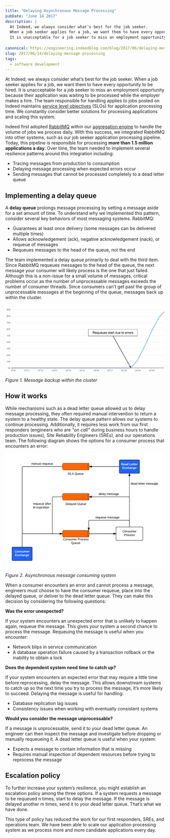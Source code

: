 ```yaml
---
title: "Delaying Asynchronous Message Processing"
pubDate: "June 14 2017"
description: |
  At Indeed, we always consider what’s best for the job seeker.
  When a job seeker applies for a job, we want them to have every opportunity to be hired.
  It is unacceptable for a job seeker to miss an employment opportunity because their application was waiting to be processed while the employer makes a hire.

canonical: https://engineering.indeedblog.com/blog/2017/06/delaying-messages/
slug: 2017/06/14/delaying-message-processing
tags:
  - software development
---
```


At Indeed, we always consider what’s best for the job seeker. When a job seeker applies for a job, we want them to have
every opportunity to be hired. It is unacceptable for a job seeker to miss an employment opportunity because their
application was waiting to be processed while the employer makes a hire. The team responsible for handling applies to
jobs posted on Indeed maintains [service level objectives](https://en.wikipedia.org/wiki/Service_level_objective) (SLOs)
for application processing time. We constantly consider better solutions for processing applications and scaling this
system.

<!--more-->

Indeed first adopted [RabbitMQ] within our
[aggregation engine](https://engineering.indeedblog.com/talks/get-job-35-million-times-day-using-rabbitmq/) to handle
the volume of jobs we process daily. With this success, we integrated RabbitMQ into other systems, such as our job
seeker application processing pipeline. Today, this pipeline is responsible for processing **more than 1.5 million
applications a day**. Over time, the team needed to implement several resilience patterns around this integration
including:

- Tracing messages from production to consumption
- Delaying message processing when expected errors occur
- Sending messages that cannot be processed completely to a dead letter queue

[RabbitMQ]: https://www.rabbitmq.com/

## Implementing a delay queue

A **delay queue** prolongs message processing by setting a message aside for a set amount of time. To understand why we
implemented this pattern, consider several key behaviors of most messaging systems. RabbitMQ:

- Guarantees at least once delivery (some messages can be delivered multiple times)
- Allows acknowledgement (ack), negative acknowledgement (nack), or requeue of messages
- Requeues messages to the head of the queue, not the end

The team implemented a delay queue primarily to deal with the third item. Since RabbitMQ requeues messages to the head
of the queue, the next message your consumer will likely process is the one that just failed. Although this is a
non-issue for a small volume of messages, critical problems occur as the number of unprocessable messages exceeds the
number of consumer threads. Since consumers can’t get past the group of unprocessable messages at the beginning of the
queue, messages back up within the cluster.

![message backup](/img/2017-delayqueue-backup.jpg)

_Figure 1. Message backup within the cluster_

## How it works

While mechanisms such as a dead letter queue allowed us to delay message processing, they often required manual
intervention to return a system to a healthy state. The delay queue pattern allows our systems to continue processing.
Additionally, it requires less work from our first responders (engineers who are _"on call"_ during business hours to
handle production issues), Site Reliability Engineers (SREs), and our operations team. The following diagram shows the
options for a consumer process that encounters an error:

![delay queue](/img/2017-delayqueue.png)

_Figure 2. Asynchronous message consuming system_

When a consumer encounters an error and cannot process a message, engineers must choose to have the consumer requeue,
place into the delayed queue, or deliver to the dead letter queue. They can make this decision by considering the
following questions:

**Was the error unexpected?**

If your system encounters an unexpected error that is unlikely to happen again, requeue the message. This gives your
system a second chance to process the message. Requeuing the message is useful when you encounter:

- Network blips in service communication
- A database operation failure caused by a transaction rollback or the inability to obtain a lock

**Does the dependent system need time to catch up?**

If your system encounters an expected error that may require a little time before reprocessing, delay the message. This
allows downstream systems to catch up so the next time you try to process the message, it’s more likely to succeed.
Delaying the message is useful for handling:

- Database replication lag issues
- Consistency issues when working with eventually consistent systems

**Would you consider the message unprocessable?**

If a message is unprocessable, send it to your dead letter queue. An engineer can then inspect the message and
investigate before dropping or manually requeueing it. A dead letter queue is useful when your system:

- Expects a message to contain information that is missing
- Requires manual inspection of dependent resources before trying to reprocess the message

## Escalation policy

To further increase your system’s resilience, you might establish an escalation policy among the three options. If a
system requests a message to be requeued n times, start to delay the message. If the message is delayed another m times,
send it to your dead letter queue. That’s what we have done.

This type of policy has reduced the work for our first responders, SREs, and operations team. We have been able to scale
our application processing system as we process more and more candidate applications every day.
